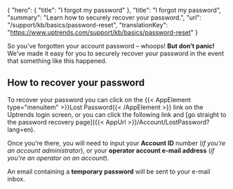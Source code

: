 {
  "hero": {
    "title": "I forgot my password"
  },
  "title": "I forgot my password",
  "summary": "Learn how to securely recover your password.",
  "url": "/support/kb/basics/password-reset",
  "translationKey": "https://www.uptrends.com/support/kb/basics/password-reset"
}

So you’ve forgotten your account password – whoops! **But don’t panic!** We’ve made it easy for you to securely recover your password in the event that something like this happened.

## How to recover your password

To recover your password you can click on the {{< AppElement type="menuitem" >}}Lost Password{{< /AppElement >}} link on the Uptrends login screen, or you can click the following link and [go straight to the password recovery page]({{< AppUrl >}}/Account/LostPassword?lang=en).

Once you’re there, you will need to input your **Account ID** number (*if you’re an account administrator*), or your **operator account e-mail address** (*if you’re an operator on an account*).

An email containing a **temporary password** will be sent to your e-mail inbox.
